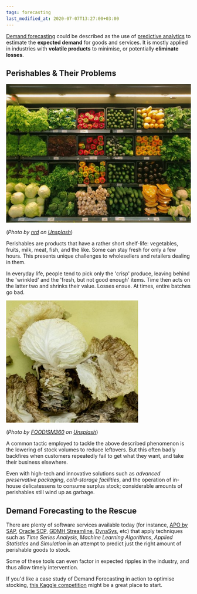 ```yaml
---
tags: forecasting
last_modified_at: 2020-07-07T13:27:00+03:00
---
```

[Demand forecasting][1] could be described as the use of [predictive analytics][2] to estimate the **expected demand** for goods and services. It is mostly applied in industries with **volatile products** to minimise, or potentially **eliminate losses**.

## Perishables & Their Problems

![Fresh produce][3]

(*Photo by [nrd][4] on [Unsplash][5]*)

Perishables are products that have a rather short shelf-life: vegetables, fruits, milk, meat, fish, and the like. Some can stay fresh for only a few hours. This presents unique challenges to wholesellers and retailers dealing in them.

In everyday life, people tend to pick only the 'crisp' produce, leaving behind the 'wrinkled' and the 'fresh, but not good enough' items. Time then acts on the latter two and shrinks their value. Losses ensue. At times, entire batches go bad.

![Rotting produce][6]

(*Photo by [FOODISM360][7] on [Unsplash][8]*)

A common tactic employed to tackle the above described phenomenon is the lowering of stock volumes to reduce leftovers. But this often badly backfires when customers repeatedly fail to get what they want, and take their business elsewhere.

Even with high-tech and innovative solutions such as *advanced preservative packaging*, *cold-storage facilities*, and the operation of in-house delicatessens to consume surplus stock; considerable amounts of perishables still wind up as garbage.

## Demand Forecasting to the Rescue

There are plenty of software services available today (for instance, [APO by SAP][9], [Oracle SCP][10], [GDMH Streamline][11], [DynaSys][12], etc) that apply techniques such as *Time Series Analysis*, *Machine Learning Algorithms*, *Applied Statistics* and *Simulation* in an attempt to predict just the right amount of perishable goods to stock.

Some of these tools can even factor in expected ripples in the industry, and thus allow timely intervention.

If you'd like a case study of Demand Forecasting in action to optimise stocking, [this Kaggle competition][13] might be a great place to start.

[1]: https://en.wikipedia.org/wiki/Demand_forecasting
[2]: https://en.wikipedia.org/wiki/Predictive_analytics
[3]: /assets/images/articles/produce.jpg "Fresh produce"
[4]: https://unsplash.com/@nicotitto
[5]: https://unsplash.com/photos/D6Tu_L3chLE
[6]: /assets/images/articles/badproduce.jpg "Produce gradually going bad"
[7]: https://unsplash.com/@foodism360
[8]: https://unsplash.com/photos/zwxLqNMsFQk
[9]: https://blogs.sap.com/2015/09/27/sap-apo-general-overview/
[10]: https://www.oracle.com/applications/supply-chain-management/supply-chain-planning/ "Oracle Supply Chain Planning"
[11]: https://gmdhsoftware.com/demand-planning-software
[12]: https://www.dys.com/demand-planning
[13]: https://www.kaggle.com/c/favorita-grocery-sales-forecasting
